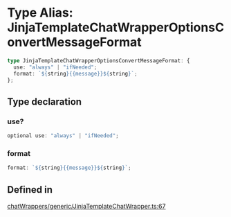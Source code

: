 # Type Alias: JinjaTemplateChatWrapperOptionsConvertMessageFormat

```ts
type JinjaTemplateChatWrapperOptionsConvertMessageFormat: {
  use: "always" | "ifNeeded";
  format: `${string}{{message}}${string}`;
};
```

## Type declaration

### use?

```ts
optional use: "always" | "ifNeeded";
```

### format

```ts
format: `${string}{{message}}${string}`;
```

## Defined in

[chatWrappers/generic/JinjaTemplateChatWrapper.ts:67](https://github.com/withcatai/node-llama-cpp/blob/6405ee945e792651123189aae2612212095765b6/src/chatWrappers/generic/JinjaTemplateChatWrapper.ts#L67)

